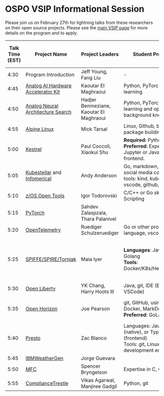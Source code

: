 # OSPO VSIP Informational Session

Please join us on February 27th for lightning talks from these researchers on their open source projects. Please see the [main VSIP page](https://ospo.cc.gatech.edu/vsip/) for more details on the program and to apply. 

| **Talk Time (EST)** | **Project Name**                                             | **Project Leaders**                 | **Student Prerequisites**                                    | **Special Computing Resources R**equired                     | **Lightning Talk Slides** |
| ------------------- | ------------------------------------------------------------ | ----------------------------------- | ------------------------------------------------------------ | ------------------------------------------------------------ | ------------------------- |
| 4:30                | Program Introduction                                         | Jeff Young, Fang Liu                | -                                                            | -                                                            | [Slides](https://github.com/gt-ospo/summer-internship-program/blob/c30f9c349469ae0c0202a1229ab0bcd52ea6c6d0/2024/project_slides/GT%20OSPO%20-%20VSIP%20Introduction%20-%20Feb%202024.pdf)                    |
| 4:45                | [Analog AI Hardware Accelerator Kit](https://github.com/IBM/aihwkit) | Kaoutar El Maghraoui      | Python, PyTorch, git, Deep learning                                             |                                                              | [Slides](https://github.com/gt-ospo/summer-internship-program/blob/main/2024/project_slides/ibm_analogahak_maghraoui.pdf)                    |
| 4:50                | [Analog Neural Architecture Search](https://github.com/IBM/analog-nas)    | Hadjer Benmeziane, Kaoutar El Maghraoui  | Python, PyTorch, git, deep learning and optimization background knowledge | Linux, MacOS, Google Colab                      | [Slides](https://github.com/gt-ospo/summer-internship-program/blob/main/2024/project_slides/ibm-analognas-benmeziane.pdf)                    |
| 4:55                | [Alpine Linux](https://alpinelinux.org)                      | Mick Tarsal                         | Linux, Github, bash scripting, package building              |                                                              | [Slides](https://github.com/gt-ospo/summer-internship-program/blob/a7b1b451bfb2a57894395ad6d66c4f956fccd7b6/2024/project_slides/ibm_alpine_tarsal.pdf)                |
| 5:00                | [Kestrel](https://github.com/opencybersecurityalliance/kestrel-lang) | Paul Coccoli, Xiaokui Shu           | **Required:** Python, git. **Preferred:** Experience with Jupyter or Javascript and frontend. |                                                              | [Slides](https://github.com/gt-ospo/summer-internship-program/blob/a7b1b451bfb2a57894395ad6d66c4f956fccd7b6/2024/project_slides/ibm_kestrel_coccoli.pdf)                |
| 5:05                | [Kubestellar](https://kubestellar.io/infomercial) and [Infomerical](https://kubestellar.io/infomercial) | Andy Anderson                       | Go, markdown, HTML, css, social media content creation. <br />tools: kind, kubernetes, vscode, github, git | Webex client, Mac, Windows WSL                               | [Slides](https://github.com/gt-ospo/summer-internship-program/blob/a7b1b451bfb2a57894395ad6d66c4f956fccd7b6/2024/project_slides/ibm_kubestellar_anderson.pdf)                    |
| 5:10                | [z/OS Open Tools](https://github.com/ZOSOpenTools)           | Igor Todorovski                     | C/C++ or Go skills,Git,Shell Scripting                       |                                                            | [Slides](https://github.com/gt-ospo/summer-internship-program/blob/a7b1b451bfb2a57894395ad6d66c4f956fccd7b6/2024/project_slides/ibm_zos_todorovski.pdf)                    |
| 5:15                | [PyTorch](https://github.com/pytorch/)                       | Sahdev Zalaspzala,  Thara Palanivel |                                                              |                                                              | [Slides](https://github.com/gt-ospo/summer-internship-program/blob/a7b1b451bfb2a57894395ad6d66c4f956fccd7b6/2024/project_slides/ibm_pytorch_zala.pdf)                    |
| 5:20                | [OpenTelemetry](https://github.com/open-telemetry)                                                | Ruediger Schulzeruediger            | Go or other programming language, vscode, github, git        |                                                              | [Slides](https://github.com/gt-ospo/summer-internship-program/blob/a7b1b451bfb2a57894395ad6d66c4f956fccd7b6/2024/project_slides/ibm_opentelemetry_schulze.pdf)                    |
| 5:25                | [SPIFFE/SPIRE/Tornjak](https://github.com/spiffe/tornjak)    | Maia Iyer                           | **Languages**: Javascript or Golang<br />**Tools**: Docker/K8s/Helm/Makefile/Git | Ability to build multi-architecture images <br />**Preferred**: Access to a k8s cluster | [Slides](https://github.com/gt-ospo/summer-internship-program/blob/a7b1b451bfb2a57894395ad6d66c4f956fccd7b6/2024/project_slides/ibm_tornjak_lyer.pdf)                    |
| 5:30                | [Open Liberty](https://openliberty.io/)                      | YK Chang, Harry Hoots III           | Java, git, IDE (Eclipse, VSCode)                             |                                                              | [Slides](https://github.com/gt-ospo/summer-internship-program/blob/a7b1b451bfb2a57894395ad6d66c4f956fccd7b6/2024/project_slides/ibm_openliberty_chang.pdf)                    |
| 5:35                | [Open Horizon](https://lfedge.org/projects/open-horizon/)    | Joe Pearson                         | git, GitHub, using make, using Docker, MarkDown.  <br />**Preferred**: GoLang and Scala | Ability to run “multi-arch” containers.                      | [Slides](https://github.com/gt-ospo/summer-internship-program/blob/a7b1b451bfb2a57894395ad6d66c4f956fccd7b6/2024/project_slides/ibm_openhorizon_pearson.pdf)                    |
| 5:40                | [Presto](https://github.com/prestodb/presto)                 | Zac Blanco                          | Languages: Java, C++ (native), or Typescript (frontend)<br />Tools: git, Linux/MacOS development environment |                                                              | [Slides](https://github.com/gt-ospo/summer-internship-program/blob/a7b1b451bfb2a57894395ad6d66c4f956fccd7b6/2024/project_slides/ibm_presto_blanco.pdf)                    |
| 5:45                | [IBMWeatherGen](https://github.com/IBM/IBMWeatherGen/)       | Jorge Guevara                       |                                                              |                                                              | [Slides](https://github.com/gt-ospo/summer-internship-program/blob/a7b1b451bfb2a57894395ad6d66c4f956fccd7b6/2024/project_slides/ibm_weathergen_guevara.pdf)                    |
| 5:50                | [MFC](https://github.com/MFlowCode)                                                          | Spencer Bryngelson                  |             Expertise in C, C++, or Fortran                                          |                                                               |               [Slides](https://gatech.box.com/s/392jtb8lx6ir97olp65n2wb9g9fh2ng5)               |
| 5:55                | [ComplianceTrestle](https://github.com/oscal-compass/compliance-trestle) | Vikas Agarwal, Manjiree Gadgil      | Python, git                                                  |                                                              | [Slides](https://github.com/gt-ospo/summer-internship-program/blob/main/2024/project_slides/ibm_trestle_mgadgil.pdf)                    |
